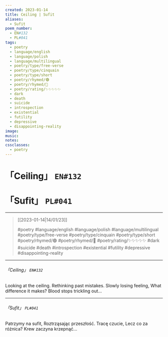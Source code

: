 ```yaml
---
created: 2023-01-14
title: Ceiling | Sufit
aliases:
  - Sufit
poem_number:
  - EN#132
  - PL#041
tags:
  - poetry
  - language/english
  - language/polish
  - language/multilingual
  - poetry/type/free-verse
  - poetry/type/cinquain
  - poetry/type/short
  - poetry/rhymed/🟢
  - poetry/rhymed/🔴
  - poetry/rating/✨✨✨✨✨
  - dark
  - death
  - suicide
  - introspection
  - existential
  - futility
  - depressive
  - disappointing-reality
image:
music:
notes:
cssclasses:
  - poetry
---
```

# 「Ceiling」 `EN#132`
# 「Sufit」 `PL#041`

---

> [[2023-01-14|14/01/23]]
> 
> #poetry 
> #language/english #language/polish #language/multilingual 
> #poetry/type/free-verse #poetry/type/cinquain #poetry/type/short 
> #poetry/rhymed/🟢 #poetry/rhymed/🔴 
> #poetry/rating/✨✨✨✨✨ 
> #dark #suicide #death #introspection #existential #futility #depressive #disappointing-reality 

---

###### 「Ceiling」 `EN#132`
Looking at the ceiling.
Rethinking past mistakes.
Slowly losing feeling,
What difference it makes?
Blood stops trickling out...

---

###### 「Sufit」 `PL#041`
Patrzymy na sufit,
Roztrząsając przeszłość.
Tracę czucie,
Lecz co za różnica?
Krew zaczyna krzepnąć...